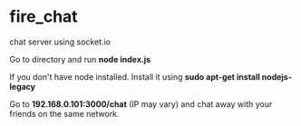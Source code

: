 # fire_chat
chat server using socket.io

Go to directory and run 
<b>node index.js</b>

If you don't have node installed. Install it using <b>sudo apt-get install nodejs-legacy</b>

Go to <b>192.168.0.101:3000/chat</b> (IP may vary) and chat away with your friends on the same network.
